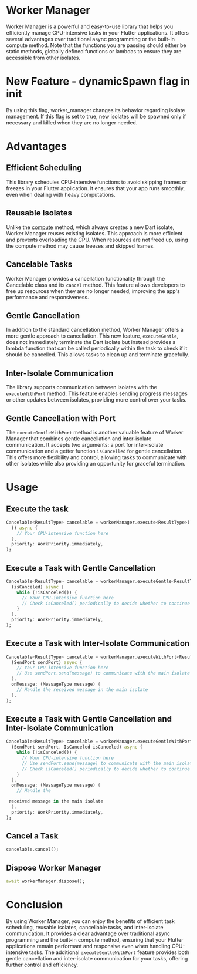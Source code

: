 # Worker Manager

Worker Manager is a powerful and easy-to-use library that helps you efficiently manage CPU-intensive tasks in your Flutter applications. It offers several advantages over traditional async programming or the built-in compute method. Note that the functions you are passing should either be static methods, globally defined functions or lambdas to ensure they are accessible from other isolates.

# New Feature - dynamicSpawn flag in init
By using this flag, worker_manager changes its behavior regarding isolate management. If this flag is set to true, new isolates will be spawned only if necessary and killed when they are no longer needed.

# Advantages

## Efficient Scheduling
This library schedules CPU-intensive functions to avoid skipping frames or freezes in your Flutter application. It ensures that your app runs smoothly, even when dealing with heavy computations.

## Reusable Isolates
Unlike the [compute](https://api.flutter.dev/flutter/foundation/compute-constant.html) method, which always creates a new Dart isolate, Worker Manager reuses existing isolates. This approach is more efficient and prevents overloading the CPU. When resources are not freed up, using the compute method may cause freezes and skipped frames.

## Cancelable Tasks
Worker Manager provides a cancellation functionality through the Cancelable class and its `cancel` method. This feature allows developers to free up resources when they are no longer needed, improving the app's performance and responsiveness.

## Gentle Cancellation
In addition to the standard cancellation method, Worker Manager offers a more gentle approach to cancellation. This new feature, `executeGentle`, does not immediately terminate the Dart isolate but instead provides a lambda function that can be called periodically within the task to check if it should be cancelled. This allows tasks to clean up and terminate gracefully.

## Inter-Isolate Communication
The library supports communication between isolates with the `executeWithPort` method. This feature enables sending progress messages or other updates between isolates, providing more control over your tasks.

## Gentle Cancellation with Port
The `executeGentleWithPort` method is another valuable feature of Worker Manager that combines gentle cancellation and inter-isolate communication. It accepts two arguments: a port for inter-isolate communication and a getter function `isCancelled` for gentle cancellation. This offers more flexibility and control, allowing tasks to communicate with other isolates while also providing an opportunity for graceful termination.

# Usage

## Execute the task
```dart
Cancelable<ResultType> cancelable = workerManager.execute<ResultType>(
  () async {
    // Your CPU-intensive function here
  },
  priority: WorkPriority.immediately,
);
```
## Execute a Task with Gentle Cancellation
```dart
Cancelable<ResultType> cancelable = workerManager.executeGentle<ResultType>(
  (isCanceled) async {
    while (!isCanceled()) {
      // Your CPU-intensive function here
      // Check isCanceled() periodically to decide whether to continue or break the loop
    }
  },
  priority: WorkPriority.immediately,
);
```
## Execute a Task with Inter-Isolate Communication
```dart
Cancelable<ResultType> cancelable = workerManager.executeWithPort<ResultType, MessageType>(
  (SendPort sendPort) async {
    // Your CPU-intensive function here
    // Use sendPort.send(message) to communicate with the main isolate
  },
  onMessage: (MessageType message) {
    // Handle the received message in the main isolate
  },
);
```

## Execute a Task with Gentle Cancellation and Inter-Isolate Communication
```dart
Cancelable<ResultType> cancelable = workerManager.executeGentleWithPort<ResultType, MessageType>(
  (SendPort sendPort, IsCanceled isCanceled) async {
    while (!isCanceled()) {
      // Your CPU-intensive function here
      // Use sendPort.send(message) to communicate with the main isolate
      // Check isCanceled() periodically to decide whether to continue or break the loop
    }
  },
  onMessage: (MessageType message) {
    // Handle the

 received message in the main isolate
  },
  priority: WorkPriority.immediately,
);
```

## Cancel a Task
```dart
cancelable.cancel();
```

## Dispose Worker Manager
```dart
await workerManager.dispose();
```

# Conclusion
By using Worker Manager, you can enjoy the benefits of efficient task scheduling, reusable isolates, cancellable tasks, and inter-isolate communication. It provides a clear advantage over traditional async programming and the built-in compute method, ensuring that your Flutter applications remain performant and responsive even when handling CPU-intensive tasks. The additional `executeGentleWithPort` feature provides both gentle cancellation and inter-isolate communication for your tasks, offering further control and efficiency.

